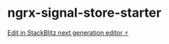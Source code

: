 # ngrx-signal-store-starter

[Edit in StackBlitz next generation editor ⚡️](https://stackblitz.com/~/github.com/rainerhahnekamp/ngrx-signal-store-starter)